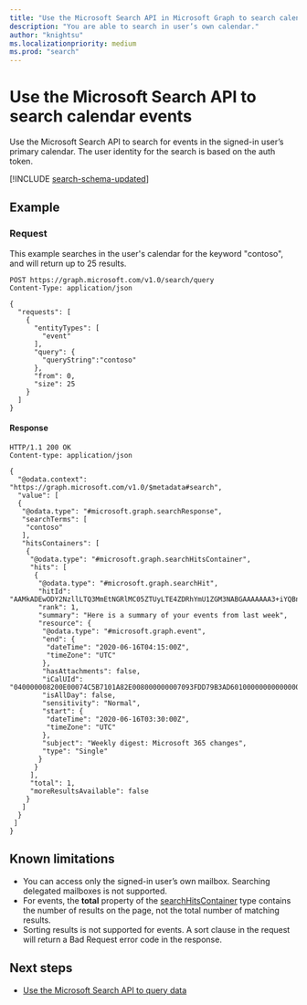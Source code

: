 ```yaml
---
title: "Use the Microsoft Search API in Microsoft Graph to search calendar events"
description: "You are able to search in user’s own calendar."
author: "knightsu"
ms.localizationpriority: medium
ms.prod: "search"
---
```


# Use the Microsoft Search API to search calendar events

Use the Microsoft Search API to search for events in the signed-in user’s primary calendar. The user identity for the search is based on the auth token.

[!INCLUDE [search-schema-updated](../includes/search-schema-updated.md)]

## Example

### Request

This example searches in the user's calendar for the keyword "contoso", and will return up to 25 results.

```HTTP
POST https://graph.microsoft.com/v1.0/search/query
Content-Type: application/json

{
  "requests": [
    {
      "entityTypes": [
        "event"
      ],
      "query": {
        "queryString":"contoso"
      },
      "from": 0,
      "size": 25
    }
  ]
}
```

#### Response

```HTTP
HTTP/1.1 200 OK
Content-type: application/json

{
  "@odata.context": "https://graph.microsoft.com/v1.0/$metadata#search",
  "value": [
  {
   "@odata.type": "#microsoft.graph.searchResponse",
   "searchTerms": [
    "contoso"
   ],
   "hitsContainers": [
    {
     "@odata.type": "#microsoft.graph.searchHitsContainer",
     "hits": [
      {
       "@odata.type": "#microsoft.graph.searchHit",
       "hitId": "AAMkADEwODY2NzllLTQ3MmEtNGRlMC05ZTUyLTE4ZDRhYmU1ZGM3NABGAAAAAAA3+iYQBnJnQabRVDelNhnzBwAejhWkAOAxQ6M4c1c9NwfrAAAAAAENAAAejhWkAOAxQ6M4c1c9NwfrAABbUZLJAAA=",
       "rank": 1,
       "summary": "Here is a summary of your events from last week",
       "resource": {
        "@odata.type": "#microsoft.graph.event",
        "end": {
         "dateTime": "2020-06-16T04:15:00Z",
         "timeZone": "UTC"
        },
        "hasAttachments": false,
        "iCalUId": "040000008200E00074C5B7101A82E008000000007093FDD79B3AD60100000000000000001000000036DAA2262EB4E04DA27DA77985FB8251",
        "isAllDay": false,
        "sensitivity": "Normal",
        "start": {
         "dateTime": "2020-06-16T03:30:00Z",
         "timeZone": "UTC"
        },
        "subject": "Weekly digest: Microsoft 365 changes",
        "type": "Single"
       }
      }
     ],
     "total": 1,
     "moreResultsAvailable": false
    }
   ]
  }
 ]
}
```

## Known limitations

- You can access only the signed-in user’s own mailbox. Searching delegated mailboxes is not supported.
- For events, the **total** property of the [searchHitsContainer](/graph/api/resources/searchhitscontainer) type contains the number of results on the page, not the total number of matching results.
- Sorting results is not supported for events. A sort clause in the request will return a Bad Request error code in the response.

## Next steps

- [Use the Microsoft Search API to query data](/graph/api/resources/search-api-overview)
